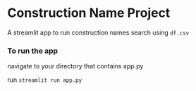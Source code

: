 # Construction Name Project
A streamlit app to run construction names search using <code>df.csv</code>

### To run the app
navigate to your directory that contains app.py


run <code>streamlit run app.py</code>
